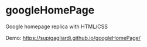 # googleHomePage
Google homepage replica with HTML/CSS


Demo: https://supigagliardi.github.io/googleHomePage/
